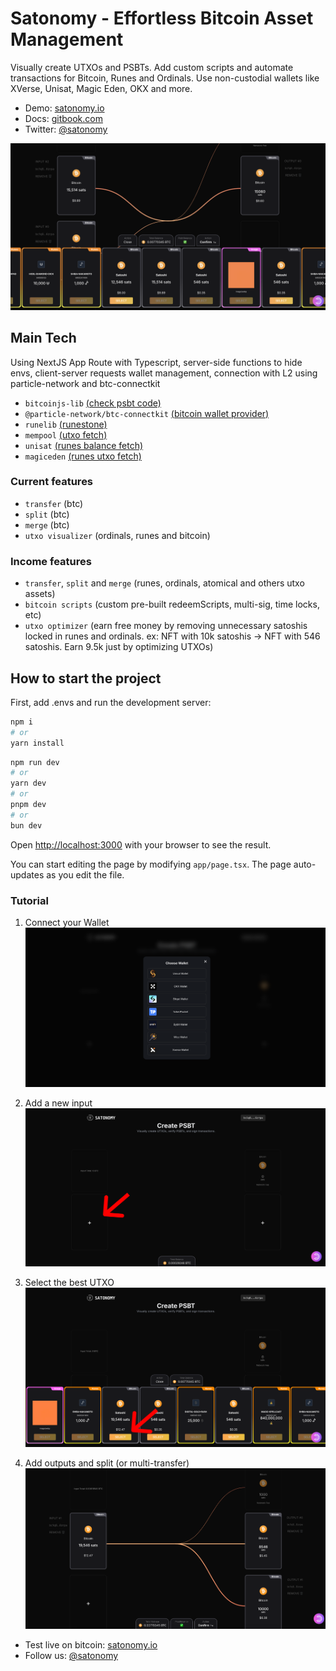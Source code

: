 # Satonomy - Effortless Bitcoin Asset Management

Visually create UTXOs and PSBTs. Add custom scripts and automate transactions for Bitcoin, Runes and Ordinals. Use non-custodial wallets like XVerse, Unisat, Magic Eden, OKX and more.

- Demo: [satonomy.io](satonomy.io)
- Docs: [gitbook.com](satonomy.io)
- Twitter: [@satonomy](https://x.com/satonomy)

![Satonomy Dashboard - PSBT Creation](public/satonomy.png)

## Main Tech

Using NextJS App Route with Typescript, server-side functions to hide envs, client-server requests wallet management, connection with L2 using particle-network and btc-connectkit

- `bitcoinjs-lib` [(check psbt code)](https://github.com/satonomy/utxo-builder/blob/main/app/services/psbtService.ts)
- `@particle-network/btc-connectkit` [(bitcoin wallet provider)](https://github.com/satonomy/utxo-builder/blob/main/app/providers/ConnectProvider.tsx)
- `runelib` [(runestone)](https://github.com/satonomy/utxo-builder/blob/main/app/services/runesService.ts#L8)
- `mempool` [(utxo fetch)](https://github.com/satonomy/utxo-builder/blob/main/app/services/utxoServices.ts#L47)
- `unisat` [(runes balance fetch)](https://github.com/satonomy/utxo-builder/blob/main/app/services/utxoServices.ts#L64)
- `magiceden` [(runes utxo fetch)](https://github.com/satonomy/utxo-builder/blob/main/app/services/utxoServices.ts#L64)

### Current features

- `transfer` (btc)
- `split` (btc)
- `merge` (btc)
- `utxo visualizer` (ordinals, runes and bitcoin)

### Income features

- `transfer`, `split` and `merge` (runes, ordinals, atomical and others utxo assets)
- `bitcoin scripts` (custom pre-built redeemScripts, multi-sig, time locks, etc)
- `utxo optimizer` (earn free money by removing unnecessary satoshis locked in runes and ordinals. ex: NFT with 10k satoshis -> NFT with 546 satoshis. Earn 9.5k just by optimizing UTXOs)

## How to start the project

First, add .envs and run the development server:

```bash
npm i
# or
yarn install
```

```bash
npm run dev
# or
yarn dev
# or
pnpm dev
# or
bun dev
```

Open [http://localhost:3000](http://localhost:3000) with your browser to see the result.

You can start editing the page by modifying `app/page.tsx`. The page auto-updates as you edit the file.

### Tutorial

1. Connect your Wallet
   ![Wallet connection](public/wallets.png)

2. Add a new input
   ![Select Inputs](public/select.png)

3. Select the best UTXO
   ![Wallet connection](public/choose.png)

4. Add outputs and split (or multi-transfer)
   ![Wallet connection](public/split.png)

- Test live on bitcoin: [satonomy.io](satonomy.io)
- Follow us: [@satonomy](https://x.com/satonomy)

